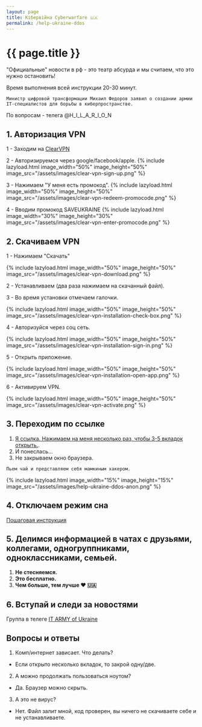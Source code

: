```yaml
---
layout: page
title: Кібервійна Cyberwarfare 🇺🇦
permalink: /help-ukraine-ddos
---
```



<h1 itemprop="name">{{ page.title }}</h1>

"Официальные" новости в рф - это театр абсурда и мы считаем, что это нужно остановить!

Время выполнения всей инструкции 20-30 минут.

`Министр цифровой трансформации Михаил Федоров заявил о создании армии IT-специалистов для борьбы в киберпространстве.`

По вопросам - телега @H_I_L_A_R_I_O_N

## 1. Авторизация VPN
1 - Заходим на <a target="_blank" href="https://t.co/fQBoK2I8b6">ClearVPN</a>

2 - Авторизируемся через google/facebook/apple.
{% include lazyload.html image_width="50%" image_height="50%" image_src="/assets/images/clear-vpn-sign-up.png" %}

3 - Нажимаем "У меня есть промокод".
{% include lazyload.html image_width="50%" image_height="50%" image_src="/assets/images/clear-vpn-redeem-promocode.png" %}

4 - Вводим промокод SAVEUKRAINE
{% include lazyload.html image_width="30%" image_height="30%" image_src="/assets/images/clear-vpn-enter-promocode.png" %}

## 2. Скачиваем VPN    

1 - Нажимаем "Скачать"

{% include lazyload.html image_width="50%" image_height="50%" image_src="/assets/images/clear-vpn-download.png" %}

2 - Устанавливаем (два раза нажимаем на скачанный файл).

3 - Во время установки отмечаем галочки.

{% include lazyload.html image_width="50%" image_height="50%" image_src="/assets/images/clear-vpn-installation-check-box.png" %}
   
4 - Авторизуйся через соц сеть.

{% include lazyload.html image_width="50%" image_height="50%" image_src="/assets/images/clear-vpn-installation-sign-in.png" %}
   
5 - Открыть приложение.

{% include lazyload.html image_width="50%" image_height="50%" image_src="/assets/images/clear-vpn-installation-open-app.png" %}
   
6 - Активируем VPN.

{% include lazyload.html image_width="50%" image_height="50%" image_src="/assets/images/clear-vpn-activate.png" %}


## 3. Переходим по ссылке
1. <a target="_blank" href="help-ukraine-script">Я ссылка. Нажимаем на меня несколько раз, чтобы 3-5 вкладок открыть.</a>.
1. И понеслась...
1. Не закрываем окно браузера.

`Пьем чай и представляем себя мамкиным хакером.`

{% include lazyload.html image_width="15%" image_height="15%" image_src="/assets/images/help-ukraine-ddos-anon.png" %}

## 4. Отключаем режим сна

<a target="_blank" href="https://uk.soringpcrepair.com/how-to-disable-sleep-mode-on-pc/">Пошаговая инструкция</a>

## 5. Делимся информацией в чатах с друзьями, коллегами, одногруппниками, одноклассниками, семьей. 

1. **Не стесняемся.**
1. **Это бесплатно.**
1. **Чем больше, тем лучше ❤️ 🇺🇦**

## 6. Вступай и следи за новостями

Группа в телеге <a target="_blank" href="https://t.me/itarmyofukraine2022">IT ARMY of Ukraine</a>

## Вопросы и ответы

1. Комп/интернет зависает. Что делать?
- Если открыто несколько вкладок, то закрой одну/две.
2. А можно продолжать пользоваться ноутом? 
- Да. Браузер можно скрыть.
3. А это не вирус?
- Нет. Файл залит мной, код проверен, вы ничего не скачиваете себе и не устанавливаете.
